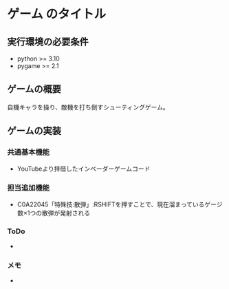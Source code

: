 # ゲーム のタイトル
## 実行環境の必要条件
* python >= 3.10
* pygame >= 2.1

## ゲームの概要
自機キャラを操り、敵機を打ち倒すシューティングゲーム。

## ゲームの実装
### 共通基本機能
* YouTubeより拝借したインベーダーゲームコード
### 担当追加機能
* C0A22045「特殊技:散弾」:RSHIFTを押すことで、現在溜まっているゲージ数×1つの散弾が発射される
### ToDo
- 
### メモ
* 